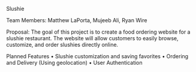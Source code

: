 Slushie

Team Members: Matthew LaPorta, Mujeeb Ali, Ryan Wire

Proposal: The goal of this project is to create a food ordering website for a slushie restaurant. The website will allow customers to easily browse, customize, and order slushies directly online.

Planned Features
•	Slushie customization and saving favorites
•	Ordering and Delivery (Using geolocation)
•	User Authentication
